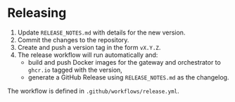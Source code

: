 # Releasing

1. Update `RELEASE_NOTES.md` with details for the new version.
2. Commit the changes to the repository.
3. Create and push a version tag in the form `vX.Y.Z`.
4. The release workflow will run automatically and:
   - build and push Docker images for the gateway and orchestrator to `ghcr.io` tagged with the version,
   - generate a GitHub Release using `RELEASE_NOTES.md` as the changelog.

The workflow is defined in `.github/workflows/release.yml`.
